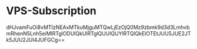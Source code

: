 # VPS-Subscription
dHJvamFuOi8vMTIzNEAxMTkuMjguMTQwLjEzOjQ0Mz9zbmk9d3d3LmhvbmRhenN5Lnh5eiMlRTglODUlQkUlRTglQUUlQUYlRTQlQkElOTEtJUU5JUE2JTk5JUU2JUI4JUFGCg==

